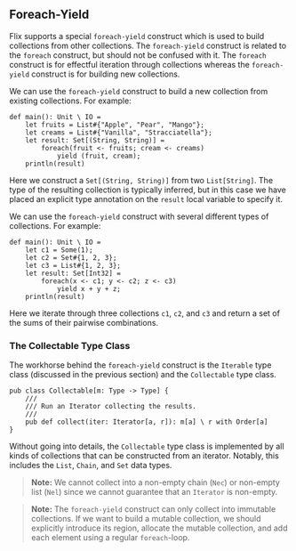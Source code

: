 ## Foreach-Yield

Flix supports a special `foreach-yield` construct which is used to build
collections from other collections. The `foreach-yield` construct is related to
the `foreach` construct, but should not be confused with it. The `foreach`
construct is for effectful iteration through collections whereas the
`foreach-yield` construct is for building new collections. 

We can use the `foreach-yield` construct to build a new collection from existing
collections. For example:

```flix
def main(): Unit \ IO = 
    let fruits = List#{"Apple", "Pear", "Mango"};
    let creams = List#{"Vanilla", "Stracciatella"};
    let result: Set[(String, String)] =
        foreach(fruit <- fruits; cream <- creams)
            yield (fruit, cream);
    println(result)
```

Here we construct a `Set[(String, String)]` from two `List[String]`. The type of
the resulting collection is typically inferred, but in this case we have placed
an explicit type annotation on the `result` local variable to specify it. 

We can use the `foreach-yield` construct with several different types of
collections. For example: 

```flix
def main(): Unit \ IO = 
    let c1 = Some(1);
    let c2 = Set#{1, 2, 3};
    let c3 = List#{1, 2, 3};
    let result: Set[Int32] =
        foreach(x <- c1; y <- c2; z <- c3)
            yield x + y + z;
    println(result)
```

Here we iterate through three collections `c1`, `c2`, and `c3` and return a set
of the sums of their pairwise combinations. 

### The Collectable Type Class 

The workhorse behind the `foreach-yield` construct is the `Iterable` type class
(discussed in the previous section) and the `Collectable` type class. 

```flix
pub class Collectable[m: Type -> Type] {
    ///
    /// Run an Iterator collecting the results.
    ///
    pub def collect(iter: Iterator[a, r]): m[a] \ r with Order[a]
}
```

Without going into details, the `Collectable` type class is implemented by all
kinds of collections that can be constructed from an iterator. Notably, this
includes the `List`, `Chain`, and `Set` data types. 

> **Note:** We cannot collect into a non-empty chain (`Nec`) or non-empty list
> (`Nel`) since we cannot guarantee that an `Iterator` is non-empty.

> **Note:** The `foreach-yield` construct can only collect into immutable
> collections. If we want to build a mutable collection, we should explicitly
> introduce its region, allocate the mutable collection, and add each element
> using a regular `foreach`-loop.
